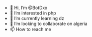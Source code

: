 - 👋 Hi, I’m @BotDxx
- 👀 I’m interested in php
- 🌱 I’m currently learning dz
- 💞️ I’m looking to collaborate on algeria 
- 📫 How to reach me 

<!---
BotDxx/BotDxx is a ✨ special ✨ repository because its `README.md` (this file) appears on your GitHub profile.
You can click the Preview link to take a look at your changes.
--->
